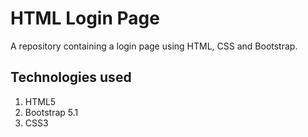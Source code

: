 # HTML Login Page
A repository containing a login page using HTML, CSS and Bootstrap.

## Technologies used

1. HTML5
2. Bootstrap 5.1
3. CSS3
